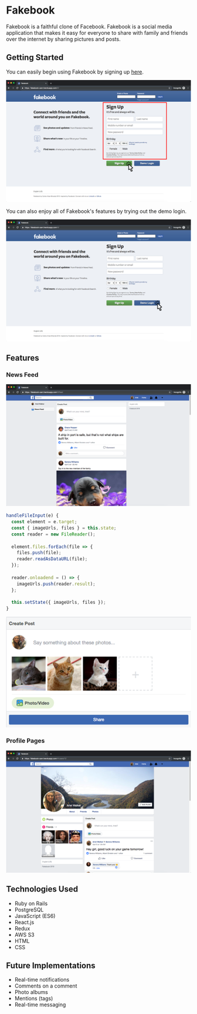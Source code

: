 # Fakebook

Fakebook is a faithful clone of Facebook. Fakebook is a social media application that makes it easy for everyone to share with family and friends over the internet by sharing pictures and posts. 

## Getting Started

You can easily begin using Fakebook by signing up [here](https://fakebook-cam.herokuapp.com/#/). 

![sign-up-screenshot](https://github.com/carlosarias1992/Fakebook/raw/master/app/assets/images/sign-up.png "Sign Up")

You can also enjoy all of Fakebook's features by trying out the demo login. 

![demo-login-screenshot](https://github.com/carlosarias1992/Fakebook/raw/master/app/assets/images/demo-login.png "Demo Login")

## Features

### News Feed

![news-feed-screenshot](https://github.com/carlosarias1992/Fakebook/raw/master/app/assets/images/news-feed.png "News Feed")

``` Javascript
handleFileInput(e) {
  const element = e.target;
  const { imageUrls, files } = this.state;
  const reader = new FileReader();

  element.files.forEach(file => {
    files.push(file);
    reader.readAsDataURL(file);
  });

  reader.onloadend = () => {
    imageUrls.push(reader.result);
  };

  this.setState({ imageUrls, files });
}
```

![post-form-screenshot](https://github.com/carlosarias1992/Fakebook/raw/master/app/assets/images/post-form.png "Post Form")

### Profile Pages

![profile-page-screenshot](https://github.com/carlosarias1992/Fakebook/raw/master/app/assets/images/profile-page.png "Profile Page")

## Technologies Used

* Ruby on Rails
* PostgreSQL
* JavaScript (ES6)
* React.js
* Redux
* AWS S3
* HTML
* CSS

## Future Implementations

* Real-time notifications
* Comments on a comment
* Photo albums
* Mentions (tags)
* Real-time messaging
